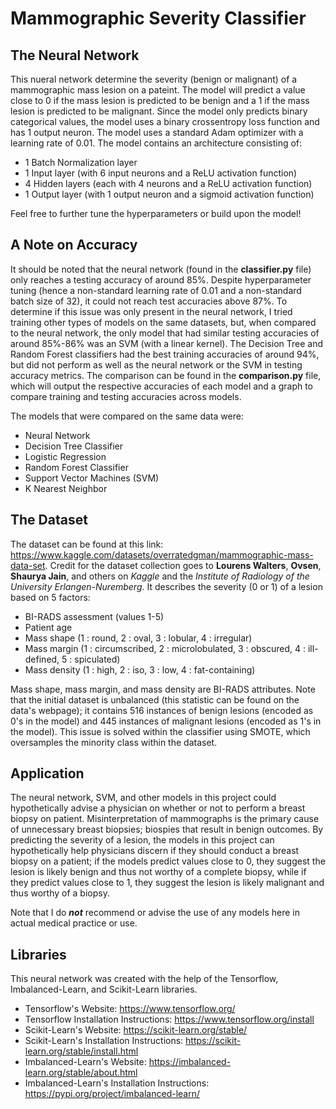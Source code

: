 # Mammographic Severity Classifier

## The Neural Network
This nueral network determine the severity (benign or malignant) of a mammographic mass lesion on a pateint. The model will predict a value close to 0 if the mass lesion is predicted to be benign and a 1 if the mass lesion is predicted to be malignant. Since the model only predicts binary categorical values, the model uses a binary crossentropy loss function and has 1 output neuron. The model uses a standard Adam optimizer with a learning rate of 0.01. The model contains an architecture consisting of:
- 1 Batch Normalization layer
- 1 Input layer (with 6 input neurons and a ReLU activation function)
- 4 Hidden layers (each with 4 neurons and a ReLU activation function)
- 1 Output layer (with 1 output neuron and a sigmoid activation function)

Feel free to further tune the hyperparameters or build upon the model!

## A Note on Accuracy
It should be noted that the neural network (found in the **classifier.py** file) only reaches a testing accuracy of around 85%. Despite hyperparameter tuning (hence a non-standard learning rate of 0.01 and a non-standard batch size of 32), it could not reach test accuracies above 87%. To determine if this issue was only present in the neural network, I tried training other types of models on the same datasets, but, when compared to the neural network, the only model that had similar testing accuracies of around 85%-86% was an SVM (with a linear kernel). The Decision Tree and Random Forest classifiers had the best training accuracies of around 94%, but did not perform as well as the neural network or the SVM in testing accuracy metrics. The comparison can be found in the **comparison.py** file, which will output the respective accuracies of each model and a graph to compare training and testing accuracies across models. 

The models that were compared on the same data were:
- Neural Network
- Decision Tree Classifier
- Logistic Regression
- Random Forest Classifier
- Support Vector Machines (SVM)
- K Nearest Neighbor

## The Dataset
The dataset can be found at this link: https://www.kaggle.com/datasets/overratedgman/mammographic-mass-data-set. Credit for the dataset collection goes to **Lourens Walters**, **Ovsen**, **Shaurya Jain**, and others on *Kaggle* and the *Institute of Radiology of the University Erlangen-Nuremberg*. It describes the severity (0 or 1) of a lesion based on 5 factors:
- BI-RADS assessment (values 1-5)
- Patient age
- Mass shape (1 : round, 2 : oval, 3 : lobular, 4 : irregular)
- Mass margin (1 : circumscribed, 2 : microlobulated, 3 : obscured, 4 : ill-defined, 5 : spiculated)
- Mass density (1 : high, 2 : iso, 3 : low, 4 : fat-containing)

Mass shape, mass margin, and mass density are BI-RADS attributes. Note that the initial dataset is unbalanced (this statistic can be found on the data's webpage); it contains 516 instances of benign lesions (encoded as 0's in the model) and 445 instances of malignant lesions (encoded as 1's in the model). This issue is solved within the classifier using SMOTE, which oversamples the minority class within the dataset.

## Application
The neural network, SVM, and other models in this project could hypothetically advise a physician on whether or not to perform a breast biopsy on patient. Misinterpretation of mammographs is the primary cause of unnecessary breast biopsies; biospies that result in benign outcomes. By predicting the severity of a lesion, the models in this project can hypothetically help physicians discern if they should conduct a breast biopsy on a patient; if the models predict values close to 0, they suggest the lesion is likely benign and thus not worthy of a complete biopsy, while if they predict values close to 1, they suggest the lesion is likely malignant and thus worthy of a biopsy.

Note that I do ***not*** recommend or advise the use of any models here in actual medical practice or use.  

## Libraries
This neural network was created with the help of the Tensorflow, Imbalanced-Learn, and Scikit-Learn libraries.
- Tensorflow's Website: https://www.tensorflow.org/
- Tensorflow Installation Instructions: https://www.tensorflow.org/install
- Scikit-Learn's Website: https://scikit-learn.org/stable/
- Scikit-Learn's Installation Instructions: https://scikit-learn.org/stable/install.html
- Imbalanced-Learn's Website: https://imbalanced-learn.org/stable/about.html
- Imbalanced-Learn's Installation Instructions: https://pypi.org/project/imbalanced-learn/
